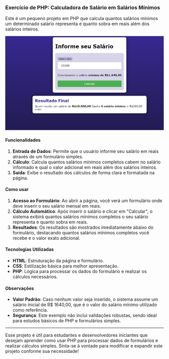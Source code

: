 ### Exercício de PHP: Calculadora de Salário em Salários Mínimos

Este é um pequeno projeto em PHP que calcula quantos salários mínimos um determinado salário representa e quanto sobra em reais além dos salários inteiros.


![Logo](salario_minimo.png)

#### Funcionalidades

1. **Entrada de Dados**: Permite que o usuário informe seu salário em reais através de um formulário simples.
2. **Cálculo**: Calcula quantos salários mínimos completos cabem no salário informado e qual o valor adicional em reais além dos salários inteiros.
3. **Saída**: Exibe o resultado dos cálculos de forma clara e formatada na página.

#### Como usar

1. **Acesso ao Formulário**: Ao abrir a página, você verá um formulário onde deve inserir o seu salário mensal em reais.
2. **Cálculo Automático**: Após inserir o salário e clicar em "Calcular", o sistema exibirá quantos salários mínimos completos o seu salário representa e quanto sobra em reais.
3. **Resultados**: Os resultados são mostrados imediatamente abaixo do formulário, destacando quantos salários mínimos completos você recebe e o valor exato adicional.

#### Tecnologias Utilizadas

- **HTML**: Estruturação da página e formulário.
- **CSS**: Estilização básica para melhor apresentação.
- **PHP**: Lógica para processar os dados do formulário e realizar os cálculos necessários.

#### Observações

- **Valor Padrão**: Caso nenhum valor seja inserido, o sistema assume um salário inicial de R$ 1640,00, que é o valor do salário mínimo utilizado como referência.
- **Segurança**: Este exemplo não inclui validações robustas, sendo ideal para estudos básicos de PHP e formulários simples.

---

Esse projeto é útil para estudantes e desenvolvedores iniciantes que desejam aprender como usar PHP para processar dados de formulários e realizar cálculos simples. Sinta-se à vontade para modificar e expandir este projeto conforme sua necessidade!

